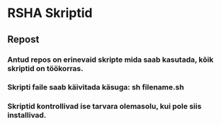 # RSHA Skriptid
## Repost
### Antud repos on erinevaid skripte mida saab kasutada, kõik skriptid on töökorras. 
### Skripti faile saab käivitada käsuga: sh filename.sh
### Skriptid kontrollivad ise tarvara olemasolu, kui pole siis installivad.
